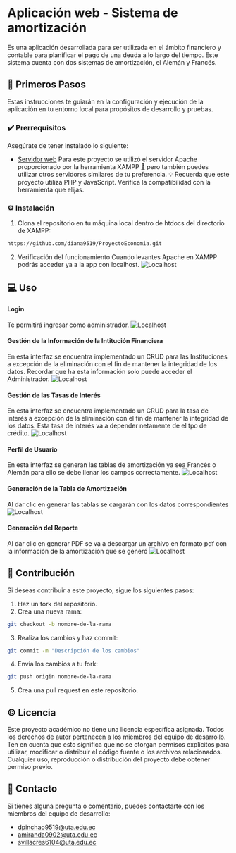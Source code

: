 # Aplicación web - Sistema de amortización 
Es una aplicación desarrollada para ser utilizada en el ámbito financiero y contable para planificar el pago de una deuda a lo largo del tiempo. Este sistema cuenta con dos sistemas de amortización, el Alemán y Francés.

## 👣 Primeros Pasos

Estas instrucciones te guiarán en la configuración y ejecución de la aplicación en tu entorno local para propósitos de desarrollo y pruebas.

### ✔️ Prerrequisitos

Asegúrate de tener instalado lo siguiente:

- [Servidor web](https://www.apachefriends.org/download.html)
  Para este proyecto se utilizó el servidor Apache proporcionado por la herramienta XAMPP [🔗](https://www.apachefriends.org/download.html) pero también puedes utilizar otros servidores similares de tu preferencia.
  💡 Recuerda que este proyecto utiliza PHP y JavaScript. Verifica la compatibilidad con la herramienta que elijas.
  
### ⚙️ Instalación

1. Clona el repositorio en tu máquina local dentro de htdocs del directorio de XAMPP:

```bash
https://github.com/diana9519/ProyectoEconomia.git
```

2. Verificación del funcionamiento
Cuando levantes Apache en XAMPP podrás acceder ya a la app con localhost.
![Localhost](https://github.com/diana9519/ProyectoEconomia/blob/main/assets/imgInicio.png)


## 💻 Uso

#### Login
Te permitirá ingresar como administrador.
![Localhost](https://github.com/diana9519/ProyectoEconomia/blob/main/assets/imgInicioSesion.png)
#### Gestión de la Información de la Intitución Financiera
En esta interfaz se encuentra implementado un CRUD para las Instituciones a excepción de la eliminación con el fin de mantener la integridad de los datos. Recordar que ha esta información solo puede acceder el Administrador.
![Localhost](https://github.com/diana9519/ProyectoEconomia/blob/main/assets/imgInicioAdmin.png)

#### Gestión de las Tasas de Interés
En esta interfaz se encuentra implementado un CRUD para la tasa de interés a excepción de la eliminación con el fin de mantener la integridad de los datos. Esta tasa de interés va a depender netamente de el tpo de crédito. 
![Localhost](https://github.com/diana9519/ProyectoEconomia/blob/main/assets/imgTasa.png)

#### Perfil de Usuario
En esta interfaz se generan las tablas de amortización ya sea Francés o Alemán para ello se debe llenar los campos correctamente. 
![Localhost](https://github.com/diana9519/ProyectoEconomia/blob/main/assets/imgDatos.png)

#### Generación de la Tabla de Amortización
Al dar clic en generar las tablas se cargarán con los datos correspondientes
![Localhost](https://github.com/diana9519/ProyectoEconomia/blob/main/assets/imgTabla.png)
#### Generación del Reporte
Al dar clic en generar PDF se va a descargar un archivo en formato pdf con la información de la amortización que se generó
![Localhost](https://github.com/diana9519/ProyectoEconomia/blob/main/assets/imgReporte.png)

## 🤝 Contribución
Si deseas contribuir a este proyecto, sigue los siguientes pasos:

1. Haz un fork del repositorio.
2. Crea una nueva rama:
```bash
git checkout -b nombre-de-la-rama
```
3. Realiza los cambios y haz commit:
```bash
git commit -m "Descripción de los cambios"
```
4. Envía los cambios a tu fork:
```bash
git push origin nombre-de-la-rama
```
5. Crea una pull request en este repositorio.

## ©️ Licencia
Este proyecto académico no tiene una licencia específica asignada. Todos los derechos de autor pertenecen a los miembros del equipo de desarrollo. Ten en cuenta que esto significa que no se otorgan permisos explícitos para utilizar, modificar o distribuir el código fuente o los archivos relacionados. Cualquier uso, reproducción o distribución del proyecto debe obtener permiso previo.
## 📧 Contacto
Si tienes alguna pregunta o comentario, puedes contactarte con los miembros del equipo de desarrollo:

* dpinchao9519@uta.edu.ec
* amiranda0902@uta.edu.ec
* svillacres6104@uta.edu.ec
